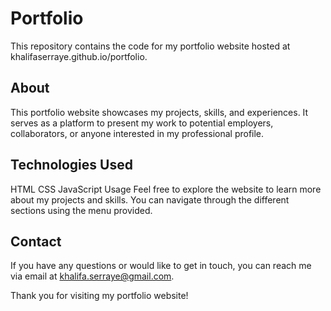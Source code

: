 
# Portfolio 
This repository contains the code for my portfolio website hosted at khalifaserraye.github.io/portfolio.

## About
This portfolio website showcases my projects, skills, and experiences. It serves as a platform to present my work to potential employers, collaborators, or anyone interested in my professional profile.

## Technologies Used
HTML
CSS
JavaScript
Usage
Feel free to explore the website to learn more about my projects and skills. You can navigate through the different sections using the menu provided. 

## Contact
If you have any questions or would like to get in touch, you can reach me via email at khalifa.serraye@gmail.com.

Thank you for visiting my portfolio website!
